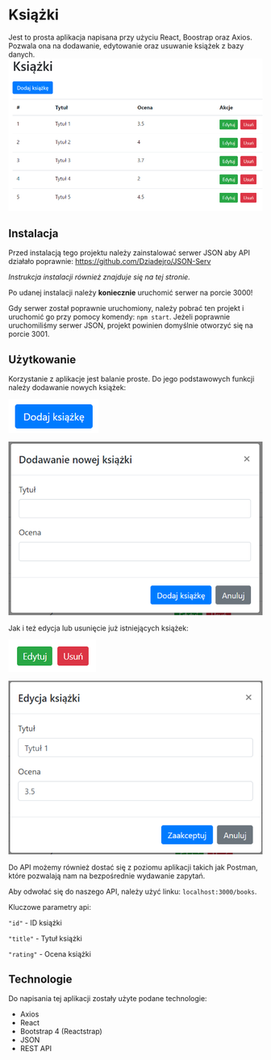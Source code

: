 # Książki
Jest to prosta aplikacja napisana przy użyciu React, Boostrap oraz Axios. Pozwala ona na dodawanie, edytowanie oraz usuwanie książek z bazy danych.
![](src/images/main.png)

## Instalacja
Przed instalacją tego projektu należy zainstalować serwer JSON aby API działało poprawnie: https://github.com/Dziadejro/JSON-Serv

*Instrukcja instalacji również znajduje się na tej stronie.*

Po udanej instalacji należy **koniecznie** uruchomić serwer na porcie 3000!

Gdy serwer został poprawnie uruchomiony, należy pobrać ten projekt i uruchomić go przy pomocy komendy: `npm start`. Jeżeli poprawnie uruchomiliśmy serwer JSON, projekt powinien domyślnie otworzyć się na porcie 3001.

## Użytkowanie
Korzystanie z aplikacje jest balanie proste. Do jego podstawowych funkcji należy dodawanie nowych książek:

![](src/images/add.png)

![](src/images/addpanel.png)

Jak i też edycja lub usunięcie już istniejących książek:

![](src/images/editdelete.png)

![](src/images/editpanel.png)

Do API możemy również dostać się z poziomu aplikacji takich jak Postman, które pozwalają nam na bezpośrednie wydawanie zapytań.

Aby odwołać się do naszego API, należy użyć linku: `localhost:3000/books`.

Kluczowe parametry api:

`"id"` - ID książki

`"title"` - Tytuł książki

`"rating"` - Ocena książki

## Technologie

Do napisania tej aplikacji zostały użyte podane technologie:
- Axios
- React
- Bootstrap 4 (Reactstrap)
- JSON
- REST API
